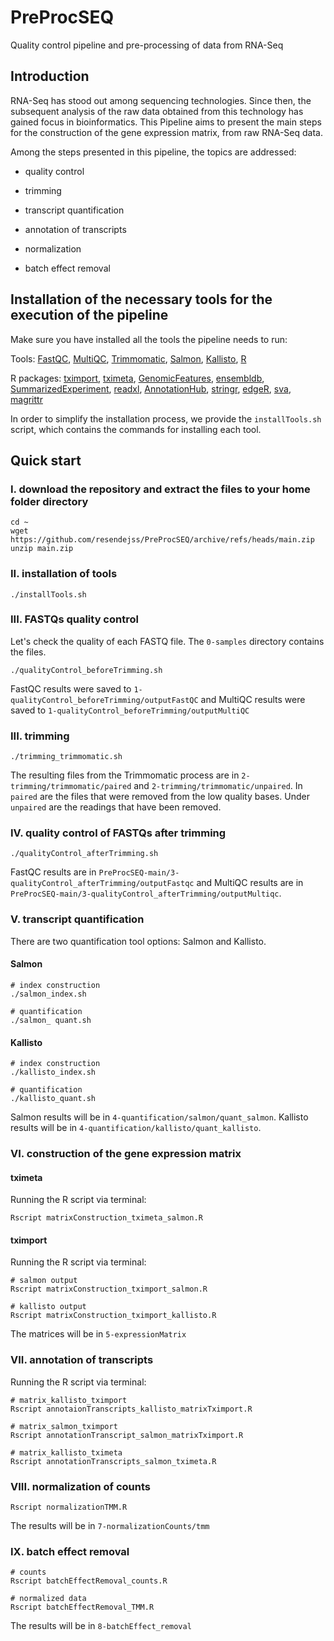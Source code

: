 # PreProcSEQ
Quality control pipeline and pre-processing of data from RNA-Seq

## Introduction
RNA-Seq has stood out among sequencing technologies. Since then, the subsequent analysis of the raw data obtained from this technology has gained focus in bioinformatics. This Pipeline aims to present the main steps for the construction of the gene expression matrix, from raw RNA-Seq data.

Among the steps presented in this pipeline, the topics are addressed:

* quality control

* trimming

* transcript quantification

* annotation of transcripts

* normalization

* batch effect removal

## Installation of the necessary tools for the execution of the pipeline
Make sure you have installed all the tools the pipeline needs to run:

Tools: [FastQC](https://www.bioinformatics.babraham.ac.uk/projects/fastqc/),  [MultiQC](https://multiqc.info/), [Trimmomatic](http://www.usadellab.org/cms/?page=trimmomatic), [Salmon](https://combine-lab.github.io/salmon/), [Kallisto](https://pachterlab.github.io/kallisto/about), [R](https://www.r-project.org/)

R packages: [tximport](https://bioconductor.org/packages/release/bioc/html/tximport.html), [tximeta](https://bioconductor.org/packages/release/bioc/html/tximeta.html), [GenomicFeatures](https://bioconductor.org/packages/release/bioc/html/GenomicFeatures.html), [ensembldb](https://bioconductor.org/packages/release/bioc/html/ensembldb.html), [SummarizedExperiment](https://bioconductor.org/packages/release/bioc/html/SummarizedExperiment.html), [readxl](https://cran.r-project.org/web/packages/readxl/index.html), [AnnotationHub](https://bioconductor.org/packages/release/bioc/html/AnnotationHub.html), [stringr](https://cran.r-project.org/web/packages/stringr/index.html), [edgeR](https://bioconductor.org/packages/release/bioc/html/edgeR.html), [sva](https://bioconductor.org/packages/release/bioc/html/sva.html), [magrittr](https://cran.r-project.org/web/packages/magrittr/index.html)

In order to simplify the installation process, we provide the `installTools.sh` script, which contains the commands for installing each tool.

## Quick start
### I. download the repository and extract the files to your home folder directory
```{bash}
cd ~
wget https://github.com/resendejss/PreProcSEQ/archive/refs/heads/main.zip
unzip main.zip
```

### II. installation of tools
```{bash}
./installTools.sh
```

### III. FASTQs quality control
Let's check the quality of each FASTQ file. The `0-samples` directory contains the files. 
```{bash}
./qualityControl_beforeTrimming.sh
```

FastQC results were saved to `1-qualityControl_beforeTrimming/outputFastQC` and MultiQC results were saved to `1-qualityControl_beforeTrimming/outputMultiQC`

### III. trimming
```{bash}
./trimming_trimmomatic.sh
```
The resulting files from the Trimmomatic process are in `2-trimming/trimmomatic/paired` and `2-trimming/trimmomatic/unpaired`. In `paired` are the files that were removed from the low quality bases. Under `unpaired` are the readings that have been removed.

### IV. quality control of FASTQs after trimming
```{bash}
./qualityControl_afterTrimming.sh
```
FastQC results are in `PreProcSEQ-main/3-qualityControl_afterTrimming/outputFastqc` and MultiQC results are in `PreProcSEQ-main/3-qualityControl_afterTrimming/outputMultiqc`.

### V. transcript quantification
There are two quantification tool options: Salmon and Kallisto.
#### Salmon
```{bash}
# index construction
./salmon_index.sh

# quantification
./salmon_ quant.sh
```
#### Kallisto
```{bash}
# index construction
./kallisto_index.sh

# quantification
./kallisto_quant.sh
```
Salmon results will be in `4-quantification/salmon/quant_salmon`. Kallisto results will be in `4-quantification/kallisto/quant_kallisto`.

### VI. construction of the gene expression matrix
#### tximeta
Running the R script via terminal:
```{bash}
Rscript matrixConstruction_tximeta_salmon.R
```
#### tximport
Running the R script via terminal:
```{bash}
# salmon output
Rscript matrixConstruction_tximport_salmon.R

# kallisto output
Rscript matrixConstruction_tximport_kallisto.R
```
The matrices will be in `5-expressionMatrix`

### VII. annotation of transcripts
Running the R script via terminal:
```{bash}
# matrix_kallisto_tximport
Rscript annotaionTranscripts_kallisto_matrixTximport.R

# matrix_salmon_tximport
Rscript annotationTranscript_salmon_matrixTximport.R

# matrix_kallisto_tximeta
Rscript annotationTranscripts_salmon_tximeta.R
```

### VIII. normalization of counts
```{bash}
Rscript normalizationTMM.R
```
The results will be in `7-normalizationCounts/tmm`

### IX. batch effect removal
```{bash}
# counts
Rscript batchEffectRemoval_counts.R

# normalized data
Rscript batchEffectRemoval_TMM.R
```
The results will be in `8-batchEffect_removal`
